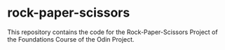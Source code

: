 # rock-paper-scissors

This repository contains the code for the Rock-Paper-Scissors Project of the Foundations Course of the Odin Project.